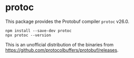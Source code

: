 protoc
======

This package provides the Protobuf compiler `protoc` <!-- inject: release.tag_name -->v26.0<!-- end -->.

```shell script
npm install --save-dev protoc
npx protoc --version 
```

This is an unofficial distribution of the binaries from https://github.com/protocolbuffers/protobuf/releases.
